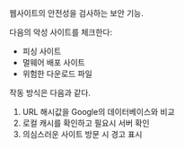웹사이트의 안전성을 검사하는 보안 기능.

다음의 악성 사이트를 체크한다:

- 피싱 사이트
- 멀웨어 배포 사이트
- 위험한 다운로드 파일

작동 방식은 다음과 같다.

1. URL 해시값을 Google의 데이터베이스와 비교
2. 로컬 캐시를 확인하고 필요시 서버 확인
3. 의심스러운 사이트 방문 시 경고 표시